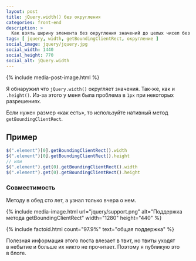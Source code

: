 ```yaml
---
layout: post
title: jQuery.width() без округления
categories: front-end
description: >
  Как взять ширину элемента без округления значений до целых чисел без jQuery.
tags: [ jquery, width, getBoundingClientRect, округление ]
social_image: jquery/jquery.jpg
social_width: 1440
social_height: 770
social_alt: jQuery.width
---
```


{% include media-post-image.html %}

Я&nbsp;обнаружил что `jQuery.width()` округляет значения. Так-же, как и `.height()`. Из-за этого у&nbsp;меня была проблема в `1px` при некоторых разрешениях.

<!-- more -->

Если нужен размер &laquo;как есть&raquo;, то&nbsp;используйте нативный метод `getBoundingClientRect`.

## Пример

```js
$(".element")[0].getBoundingClientRect().width
$(".element")[0].getBoundingClientRect().height
// или
$(".element").get(0).getBoundingClientRect().width
$(".element").get(0).getBoundingClientRect().height
```

### Совместимость

Методу в&nbsp;обед сто лет, а&nbsp;узнал только вчера о&nbsp;нем.

{%  include
	media-image.html
	url="jquery/support.png"
	alt="Поддержка метода getBoundingClientRect"
	width="1280"
	height="440"
%}

{%
	include factoid.html
	count="97.9%"
	text="общая поддержка"
%}

Полезная информация этого поста влезает в&nbsp;твит, но&nbsp;твиты уходят в&nbsp;небытие и&nbsp;больше их&nbsp;никто не&nbsp;прочитает. Поэтому я&nbsp;публикую это в&nbsp;блоге.
